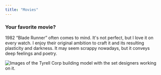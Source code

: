```yaml
---
title: "Movies"
---
```

### Your favorite movie?

1982 “Blade Runner” often comes to mind. It's not perfect, but I love it on every watch. I enjoy their original ambition to craft it and its resulting plasticity and darkness. It may seem scrappy nowadays, but it conveys deep feelings and poetry.

![Images of the Tyrell Corp building model with the set designers working on it.](../../assets/blade-runner.png "I love the craftsmanship put into Blade Runner's models. Borrows a particular ruggedness and texture to the cinematography.")